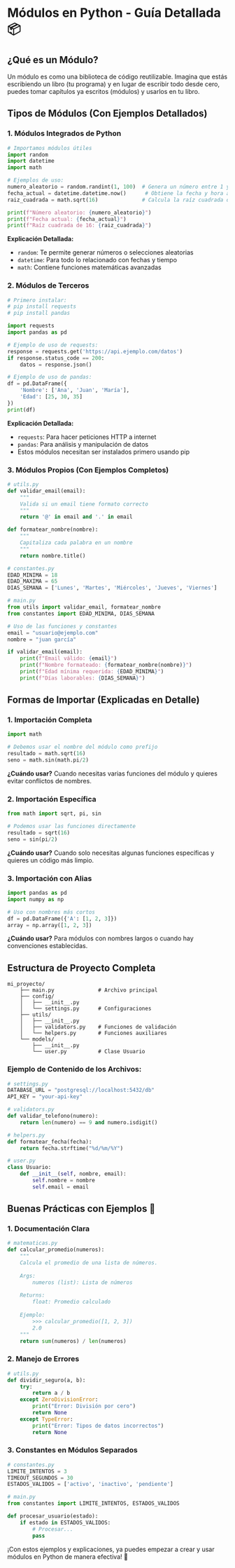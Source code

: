 # Módulos en Python - Guía Detallada 📦

## ¿Qué es un Módulo?
Un módulo es como una biblioteca de código reutilizable. Imagina que estás escribiendo un libro (tu programa) y en lugar de escribir todo desde cero, puedes tomar capítulos ya escritos (módulos) y usarlos en tu libro.

## Tipos de Módulos (Con Ejemplos Detallados)

### 1. Módulos Integrados de Python
```python
# Importamos módulos útiles
import random
import datetime
import math

# Ejemplos de uso:
numero_aleatorio = random.randint(1, 100)  # Genera un número entre 1 y 100
fecha_actual = datetime.datetime.now()      # Obtiene la fecha y hora actual
raiz_cuadrada = math.sqrt(16)              # Calcula la raíz cuadrada de 16

print(f"Número aleatorio: {numero_aleatorio}")
print(f"Fecha actual: {fecha_actual}")
print(f"Raíz cuadrada de 16: {raiz_cuadrada}")
```
**Explicación Detallada:**
- `random`: Te permite generar números o selecciones aleatorias
- `datetime`: Para todo lo relacionado con fechas y tiempo
- `math`: Contiene funciones matemáticas avanzadas

### 2. Módulos de Terceros
```python
# Primero instalar:
# pip install requests
# pip install pandas

import requests
import pandas as pd

# Ejemplo de uso de requests:
response = requests.get('https://api.ejemplo.com/datos')
if response.status_code == 200:
    datos = response.json()

# Ejemplo de uso de pandas:
df = pd.DataFrame({
    'Nombre': ['Ana', 'Juan', 'María'],
    'Edad': [25, 30, 35]
})
print(df)
```
**Explicación Detallada:**
- `requests`: Para hacer peticiones HTTP a internet
- `pandas`: Para análisis y manipulación de datos
- Estos módulos necesitan ser instalados primero usando pip

### 3. Módulos Propios (Con Ejemplos Completos)

```python
# utils.py
def validar_email(email):
    """
    Valida si un email tiene formato correcto
    """
    return '@' in email and '.' in email

def formatear_nombre(nombre):
    """
    Capitaliza cada palabra en un nombre
    """
    return nombre.title()

# constantes.py
EDAD_MINIMA = 18
EDAD_MAXIMA = 65
DIAS_SEMANA = ['Lunes', 'Martes', 'Miércoles', 'Jueves', 'Viernes']

# main.py
from utils import validar_email, formatear_nombre
from constantes import EDAD_MINIMA, DIAS_SEMANA

# Uso de las funciones y constantes
email = "usuario@ejemplo.com"
nombre = "juan garcía"

if validar_email(email):
    print(f"Email válido: {email}")
    print(f"Nombre formateado: {formatear_nombre(nombre)}")
    print(f"Edad mínima requerida: {EDAD_MINIMA}")
    print(f"Días laborables: {DIAS_SEMANA}")
```

## Formas de Importar (Explicadas en Detalle)

### 1. Importación Completa
```python
import math

# Debemos usar el nombre del módulo como prefijo
resultado = math.sqrt(16)
seno = math.sin(math.pi/2)
```
**¿Cuándo usar?** Cuando necesitas varias funciones del módulo y quieres evitar conflictos de nombres.

### 2. Importación Específica
```python
from math import sqrt, pi, sin

# Podemos usar las funciones directamente
resultado = sqrt(16)
seno = sin(pi/2)
```
**¿Cuándo usar?** Cuando solo necesitas algunas funciones específicas y quieres un código más limpio.

### 3. Importación con Alias
```python
import pandas as pd
import numpy as np

# Uso con nombres más cortos
df = pd.DataFrame({'A': [1, 2, 3]})
array = np.array([1, 2, 3])
```
**¿Cuándo usar?** Para módulos con nombres largos o cuando hay convenciones establecidas.

## Estructura de Proyecto Completa
```
mi_proyecto/
    ├── main.py              # Archivo principal
    ├── config/
    │   ├── __init__.py
    │   └── settings.py      # Configuraciones
    ├── utils/
    │   ├── __init__.py
    │   ├── validators.py    # Funciones de validación
    │   └── helpers.py       # Funciones auxiliares
    └── models/
        ├── __init__.py
        └── user.py          # Clase Usuario
```

### Ejemplo de Contenido de los Archivos:
```python
# settings.py
DATABASE_URL = "postgresql://localhost:5432/db"
API_KEY = "your-api-key"

# validators.py
def validar_telefono(numero):
    return len(numero) == 9 and numero.isdigit()

# helpers.py
def formatear_fecha(fecha):
    return fecha.strftime("%d/%m/%Y")

# user.py
class Usuario:
    def __init__(self, nombre, email):
        self.nombre = nombre
        self.email = email
```

## Buenas Prácticas con Ejemplos 🎯

### 1. Documentación Clara
```python
# matematicas.py
def calcular_promedio(numeros):
    """
    Calcula el promedio de una lista de números.
    
    Args:
        numeros (list): Lista de números
    
    Returns:
        float: Promedio calculado
    
    Ejemplo:
        >>> calcular_promedio([1, 2, 3])
        2.0
    """
    return sum(numeros) / len(numeros)
```

### 2. Manejo de Errores
```python
# utils.py
def dividir_seguro(a, b):
    try:
        return a / b
    except ZeroDivisionError:
        print("Error: División por cero")
        return None
    except TypeError:
        print("Error: Tipos de datos incorrectos")
        return None
```

### 3. Constantes en Módulos Separados
```python
# constantes.py
LIMITE_INTENTOS = 3
TIMEOUT_SEGUNDOS = 30
ESTADOS_VALIDOS = ['activo', 'inactivo', 'pendiente']

# main.py
from constantes import LIMITE_INTENTOS, ESTADOS_VALIDOS

def procesar_usuario(estado):
    if estado in ESTADOS_VALIDOS:
        # Procesar...
        pass
```

¡Con estos ejemplos y explicaciones, ya puedes empezar a crear y usar módulos en Python de manera efectiva! 🚀